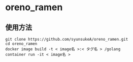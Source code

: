# oreno_ramen

## 使用方法
```
git clone https://github.com/syunsukeA/oreno_ramen.git
cd oreno_ramen
docker image build -t < image名 >:< タグ名 > /golang
container run -it < image名 >
```
